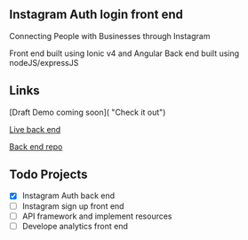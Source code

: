 ## Instagram Auth login front end

Connecting People with Businesses through Instagram

Front end built using Ionic v4 and Angular
Back end built using nodeJS/expressJS

## Links

[Draft Demo coming soon]( "Check it out")

[Live back end](https://promania.herokuapp.com/ "Check it out")

[Back end repo](https://github.com/Mosh-Media/instagram-login-server "Check it out")

## Todo Projects

- [x] Instagram Auth back end
- [ ] Instagram sign up front end
- [ ] API framework and implement resources 
- [ ] Develope analytics front end